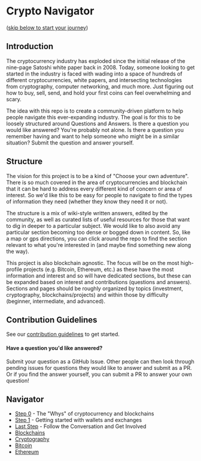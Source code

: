 # Crypto Navigator
([skip below to start your journey](#start-your-journey))

## Introduction
The cryptocurrency industry has exploded since the initial release of the nine-page Satoshi white paper back in 2008. Today, someone looking to get started in the industry is faced with wading into a space of hundreds of different cryptocurrencies, white papers, and intersecting technologies from cryptography, computer networking, and much more. Just figuring out how to buy, sell, send, and hold your first coins can feel overwhelming and scary.

The idea with this repo is to create a community-driven platform to help people navigate this ever-expanding industry. The goal is for this to be loosely structured around Questions and Answers. Is there a question you would like answered? You're probably not alone. Is there a question you remember having and want to help someone who might be in a similar situation? Submit the question and answer yourself.

## Structure
The vision for this project is to be a kind of "Choose your own adventure". There is so much covered in the area of cryptocurrencies and blockchain that it can be hard to address every different kind of concern or area of interest. So we'd like this to be easy for people to navigate to find the types of information they need (whether they know they need it or not).

The structure is a mix of wiki-style written answers, edited by the community, as well as curated lists of useful resources for those that want to dig in deeper to a particular subject. We would like to also avoid any particular section becoming too dense or bogged down in content. So, like a map or gps directions, you can click around the repo to find the section relevant to what you're interested in (and maybe find something new along the way).

This project is also blockchain agnostic. The focus will be on the most high-profile projects (e.g. Bitcoin, Ethereum, etc.) as these have the most information and interest and so will have dedicated sections, but these can be expanded based on interest and contributions (questions and answers). Sections and pages should be roughly organized by topics (investment, cryptography, blockchains/projects) and within those by difficulty (beginner, intermediate, and advanced).

## Contribution Guidelines
See our [contribution guidelines](./CONTRIBUTING.md) to get started.

#### Have a question you'd like answered?
Submit your question as a GitHub Issue. Other people can then look through pending issues for questions they would like to answer and submit as a PR. Or if you find the answer yourself, you can submit a PR to answer your own question!

## Navigator
- [Step 0](./step0.md) - The "Whys" of cryptocurrency and blockchains
- [Step 1](./step1.md) - Getting started with wallets and exchanges
- [Last Step](./last-step.md) - Follow the Conversation and Get Involved
- [Blockchains](./blockchains/blockchains.md)
- [Cryptography](./cryptography/introduction.md)
- [Bitcoin](./bitcoin/introduction.md)
- [Ethereum](./ethereum/introduction.md)
